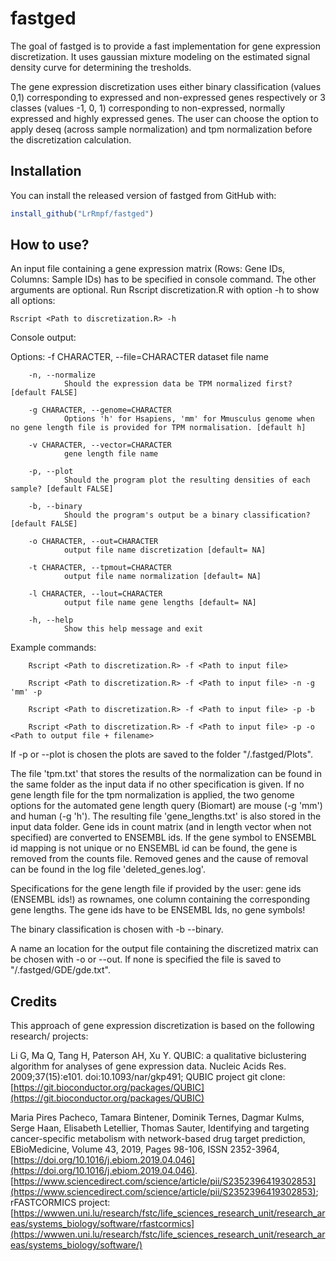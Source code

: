 
<!-- README.md is generated from README.Rmd. Please edit that file -->

# fastged

<!-- badges: start -->
<!-- badges: end -->

The goal of fastged is to provide a fast implementation for gene expression discretization. It uses gaussian mixture modeling on the estimated signal density curve for determining the tresholds.

The gene expression discretization uses either binary classification (values 0,1) corresponding to expressed and non-expressed genes respectively or 3 classes (values -1, 0, 1) corresponding to non-expressed, normally expressed and highly expressed genes. The user can choose the option to apply deseq (across sample normalization) and tpm normalization before the discretization calculation.

## Installation

You can install the released version of fastged from GitHub with:

``` r
install_github("LrRmpf/fastged")
```

## How to use?

An input file containing a gene expression matrix (Rows: Gene IDs, Columns: Sample IDs) has to be specified in console command. The other arguments are optional. Run Rscript discretization.R with option -h to show all options:

    Rscript <Path to discretization.R> -h

Console output:    

Options:
        -f CHARACTER, --file=CHARACTER
                dataset file name

        -n, --normalize
                Should the expression data be TPM normalized first? [default FALSE]

        -g CHARACTER, --genome=CHARACTER
                Options 'h' for Hsapiens, 'mm' for Mmusculus genome when no gene length file is provided for TPM normalisation. [default h]

        -v CHARACTER, --vector=CHARACTER
                gene length file name

        -p, --plot
                Should the program plot the resulting densities of each sample? [default FALSE]

        -b, --binary
                Should the program's output be a binary classification? [default FALSE]

        -o CHARACTER, --out=CHARACTER
                output file name discretization [default= NA]

        -t CHARACTER, --tpmout=CHARACTER
                output file name normalization [default= NA]

        -l CHARACTER, --lout=CHARACTER
                output file name gene lengths [default= NA]

        -h, --help
                Show this help message and exit

Example commands:

        Rscript <Path to discretization.R> -f <Path to input file>

        Rscript <Path to discretization.R> -f <Path to input file> -n -g 'mm' -p

        Rscript <Path to discretization.R> -f <Path to input file> -p -b

        Rscript <Path to discretization.R> -f <Path to input file> -p -o <Path to output file + filename>


If -p or --plot is chosen the plots are saved to the folder "/.fastged/Plots".

The file 'tpm.txt' that stores the results of the normalization can be found in the same folder as the input data if no other specification is given. If no gene length file for the tpm normalization is applied, the two genome options for the automated gene length query (Biomart) are mouse (-g 'mm') and human (-g 'h'). The resulting file 'gene_lengths.txt' is also stored in the input data folder. Gene ids in count matrix (and in length vector when not specified) are converted to ENSEMBL ids. If the gene symbol to ENSEMBL id mapping is not unique or no ENSEMBL id can be found, the gene is removed from the counts file. Removed genes and the cause of removal can be found in the log file 'deleted_genes.log'.   

Specifications for the gene length file if provided by the user: gene ids (ENSEMBL ids!) as rownames, one column containing the corresponding gene lengths. The gene ids have to be ENSEMBL Ids, no gene symbols!   

The binary classification is chosen with -b --binary.

A name an location for the output file containing the discretized matrix can be chosen with -o or --out. If none is specified the file is saved to "/.fastged/GDE/gde.txt".

## Credits

This approach of gene expression discretization is based on the following research/ projects:

Li G, Ma Q, Tang H, Paterson AH, Xu Y. QUBIC: a qualitative biclustering algorithm for analyses of gene expression data. Nucleic Acids Res. 2009;37(15):e101. doi:10.1093/nar/gkp491; QUBIC project git clone: [https://git.bioconductor.org/packages/QUBIC](https://git.bioconductor.org/packages/QUBIC)

Maria Pires Pacheco, Tamara Bintener, Dominik Ternes, Dagmar Kulms, Serge Haan, Elisabeth Letellier, Thomas Sauter,
Identifying and targeting cancer-specific metabolism with network-based drug target prediction, EBioMedicine, Volume 43,
2019, Pages 98-106, ISSN 2352-3964, [https://doi.org/10.1016/j.ebiom.2019.04.046](https://doi.org/10.1016/j.ebiom.2019.04.046).
[https://www.sciencedirect.com/science/article/pii/S2352396419302853](https://www.sciencedirect.com/science/article/pii/S2352396419302853); rFASTCORMICS project: [https://wwwen.uni.lu/research/fstc/life_sciences_research_unit/research_areas/systems_biology/software/rfastcormics](https://wwwen.uni.lu/research/fstc/life_sciences_research_unit/research_areas/systems_biology/software/)
